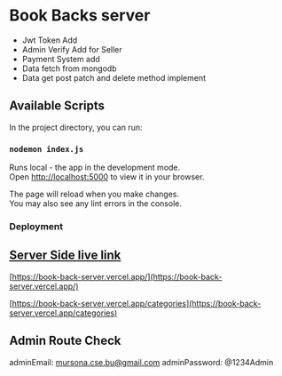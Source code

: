 # Book Backs server

* Jwt Token Add
* Admin Verify Add for Seller
* Payment System add
* Data fetch from mongodb
* Data get post patch and delete method implement

## Available Scripts
In the project directory, you can run:

### `nodemon index.js`

Runs local - the app in the development mode.\
Open [http://localhost:5000](http://localhost:5000) to view it in your browser.

The page will reload when you make changes.\
You may also see any lint errors in the console.

### Deployment


## [Server Side live link](https://book-back-server.vercel.app)
[https://book-back-server.vercel.app/](https://book-back-server.vercel.app/)

[https://book-back-server.vercel.app/categories](https://book-back-server.vercel.app/categories)

## Admin Route Check
adminEmail: mursona.cse.bu@gmail.com
adminPassword: @1234Admin